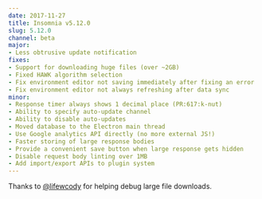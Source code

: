 ```yaml
---
date: 2017-11-27
title: Insomnia v5.12.0
slug: 5.12.0
channel: beta
major:
- Less obtrusive update notification
fixes:
- Support for downloading huge files (over ~2GB)
- Fixed HAWK algorithm selection
- Fix environment editor not saving immediately after fixing an error
- Fix environment editor not always refreshing after data sync
minor:
- Response timer always shows 1 decimal place (PR:617:k-nut)
- Ability to specify auto-update channel
- Ability to disable auto-updates
- Moved database to the Electron main thread
- Use Google analytics API directly (no more external JS!)
- Faster storing of large response bodies
- Provide a convenient save button when large response gets hidden
- Disable request body linting over 1MB
- Add import/export APIs to plugin system
---
```


Thanks to [@lifewcody](https://github.com/lifewcody) for helping debug large file downloads.

